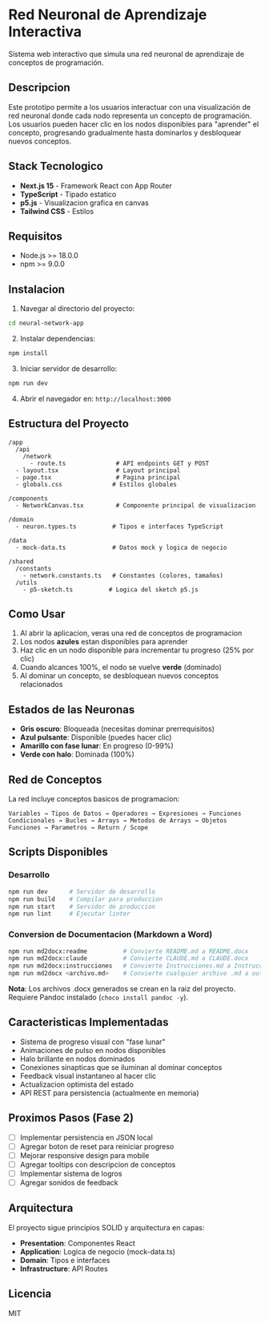 # Red Neuronal de Aprendizaje Interactiva

Sistema web interactivo que simula una red neuronal de aprendizaje de conceptos de programación.

## Descripcion

Este prototipo permite a los usuarios interactuar con una visualización de red neuronal donde cada nodo representa un concepto de programación. Los usuarios pueden hacer clic en los nodos disponibles para "aprender" el concepto, progresando gradualmente hasta dominarlos y desbloquear nuevos conceptos.

## Stack Tecnologico

- **Next.js 15** - Framework React con App Router
- **TypeScript** - Tipado estatico
- **p5.js** - Visualizacion grafica en canvas
- **Tailwind CSS** - Estilos

## Requisitos

- Node.js >= 18.0.0
- npm >= 9.0.0

## Instalacion

1. Navegar al directorio del proyecto:
```bash
cd neural-network-app
```

2. Instalar dependencias:
```bash
npm install
```

3. Iniciar servidor de desarrollo:
```bash
npm run dev
```

4. Abrir el navegador en: `http://localhost:3000`

## Estructura del Proyecto

```
/app
  /api
    /network
      - route.ts              # API endpoints GET y POST
  - layout.tsx                # Layout principal
  - page.tsx                  # Pagina principal
  - globals.css              # Estilos globales

/components
  - NetworkCanvas.tsx         # Componente principal de visualizacion

/domain
  - neuron.types.ts          # Tipos e interfaces TypeScript

/data
  - mock-data.ts             # Datos mock y logica de negocio

/shared
  /constants
    - network.constants.ts   # Constantes (colores, tamaños)
  /utils
    - p5-sketch.ts          # Logica del sketch p5.js
```

## Como Usar

1. Al abrir la aplicacion, veras una red de conceptos de programacion
2. Los nodos **azules** estan disponibles para aprender
3. Haz clic en un nodo disponible para incrementar tu progreso (25% por clic)
4. Cuando alcances 100%, el nodo se vuelve **verde** (dominado)
5. Al dominar un concepto, se desbloquean nuevos conceptos relacionados

## Estados de las Neuronas

- **Gris oscuro**: Bloqueada (necesitas dominar prerrequisitos)
- **Azul pulsante**: Disponible (puedes hacer clic)
- **Amarillo con fase lunar**: En progreso (0-99%)
- **Verde con halo**: Dominada (100%)

## Red de Conceptos

La red incluye conceptos basicos de programacion:

```
Variables → Tipos de Datos → Operadores → Expresiones → Funciones
Condicionales → Bucles → Arrays → Metodos de Arrays → Objetos
Funciones → Parametros → Return / Scope
```

## Scripts Disponibles

### Desarrollo
```bash
npm run dev      # Servidor de desarrollo
npm run build    # Compilar para produccion
npm run start    # Servidor de produccion
npm run lint     # Ejecutar linter
```

### Conversion de Documentacion (Markdown a Word)
```bash
npm run md2docx:readme          # Convierte README.md a README.docx
npm run md2docx:claude          # Convierte CLAUDE.md a CLAUDE.docx
npm run md2docx:instrucciones   # Convierte Instrucciones.md a Instrucciones.docx
npm run md2docx <archivo.md>    # Convierte cualquier archivo .md a output.docx
```

**Nota**: Los archivos .docx generados se crean en la raiz del proyecto. Requiere Pandoc instalado (`choco install pandoc -y`).

## Caracteristicas Implementadas

- Sistema de progreso visual con "fase lunar"
- Animaciones de pulso en nodos disponibles
- Halo brillante en nodos dominados
- Conexiones sinapticas que se iluminan al dominar conceptos
- Feedback visual instantaneo al hacer clic
- Actualizacion optimista del estado
- API REST para persistencia (actualmente en memoria)

## Proximos Pasos (Fase 2)

- [ ] Implementar persistencia en JSON local
- [ ] Agregar boton de reset para reiniciar progreso
- [ ] Mejorar responsive design para mobile
- [ ] Agregar tooltips con descripcion de conceptos
- [ ] Implementar sistema de logros
- [ ] Agregar sonidos de feedback

## Arquitectura

El proyecto sigue principios SOLID y arquitectura en capas:

- **Presentation**: Componentes React
- **Application**: Logica de negocio (mock-data.ts)
- **Domain**: Tipos e interfaces
- **Infrastructure**: API Routes

## Licencia

MIT
